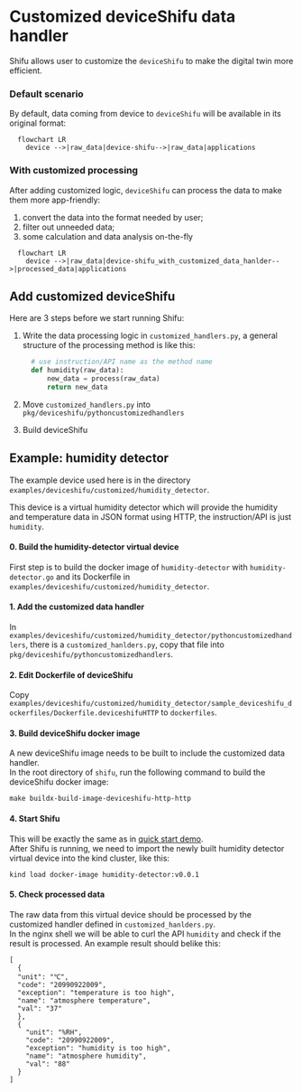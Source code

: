 # Customized deviceShifu data handler

Shifu allows user to customize the `deviceShifu` to make the digital twin more efficient.

### Default scenario
By default, data coming from device to `deviceShifu` will be available in its original format:

```mermaid
  flowchart LR
    device -->|raw_data|device-shifu-->|raw_data|applications
```

### With customized processing
After adding customized logic, `deviceShifu` can process the data to make them more app-friendly:
1. convert the data into the format needed by user;
2. filter out unneeded data;
3. some calculation and data analysis on-the-fly

```mermaid
  flowchart LR
    device -->|raw_data|device-shifu_with_customized_data_hanlder-->|processed_data|applications
```
## Add customized deviceShifu
Here are 3 steps before we start running Shifu:
1. Write the data processing logic in `customized_handlers.py`, a general structure of the processing method is like this:
      ```python
        # use instruction/API name as the method name
        def humidity(raw_data): 
            new_data = process(raw_data)
            return new_data
    ```

2. Move `customized_handlers.py` into `pkg/deviceshifu/pythoncustomizedhandlers`
3. Build deviceShifu

## Example: humidity detector
The example device used here is in the directory `examples/deviceshifu/customized/humidity_detector`.

This device is a virtual humidity detector which will provide the humidity and temperature data in JSON format using HTTP, the 
instruction/API is just `humidity`.

#### 0. Build the humidity-detector virtual device
First step is to build the docker image of `humidity-detector` with `humidity-detector.go` and its Dockerfile in
`examples/deviceshifu/customized/humidity_detector`.

#### 1. Add the customized data handler
In `examples/deviceshifu/customized/humidity_detector/pythoncustomizedhandlers`, there is a `customized_hanlders.py`, 
copy that file into `pkg/deviceshifu/pythoncustomizedhandlers`.

#### 2. Edit Dockerfile of deviceShifu
Copy `examples/deviceshifu/customized/humidity_detector/sample_deviceshifu_dockerfiles/Dockerfile.deviceshifuHTTP`
to `dockerfiles`.

#### 3. Build deviceShifu docker image
A new deviceShifu image needs to be built to include the customized data handler.\
In the root directory of `shifu`, run the following command to build the deviceShifu docker image:
```
make buildx-build-image-deviceshifu-http-http
```

#### 4. Start Shifu
This will be exactly the same as in [quick start demo](quick-start-demo.md).\
After Shifu is running, we need to import the newly built humidity detector virtual device into the kind cluster, like this:
```
kind load docker-image humidity-detector:v0.0.1
```

#### 5. Check processed data
The raw data from this virtual device should be processed by the customized handler defined in `customized_hanlders.py`.\
In the nginx shell we will be able to curl the API `humidity` and check if the result is processed. An example result should belike this:
```
[
  {
  "unit": "℃", 
  "code": "20990922009", 
  "exception": "temperature is too high", 
  "name": "atmosphere temperature", 
  "val": "37"
  }, 
  {
    "unit": "%RH", 
    "code": "20990922009", 
    "exception": "humidity is too high", 
    "name": "atmosphere humidity", 
    "val": "88"
  }
]

```


